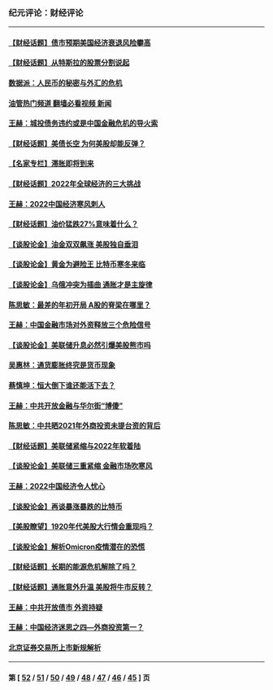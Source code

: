 ### 纪元评论：财经评论
---
#### [【财经话题】债市预期美国经济衰退风险攀高](../../pages/nsc1026/n13698043.md?05030330) 
#### [【财经话题】从特斯拉的股票分割说起](../../pages/nsc1026/n13679733.md?05030330) 
#### [数据派：人民币的秘密与外汇的危机](../../pages/nsc1026/n13667092.md?05030330) 
#### [油管热门频道 翻墙必看视频 新闻](ok?05030330)
#### [王赫：城投债务违约或是中国金融危机的导火索](../../pages/nsc1026/n13665322.md?05030330) 
#### [【财经话题】美债长空 为何美股却能反弹？](../../pages/nsc1026/n13665895.md?05030330) 
#### [【名家专栏】滞胀即将到来](../../pages/nsc1026/n13658171.md?05030330) 
#### [【财经话题】2022年全球经济的三大挑战](../../pages/nsc1026/n13654423.md?05030330) 
#### [王赫：2022中国经济寒风刺人](../../pages/nsc1026/n13651403.md?05030330) 
#### [【财经话题】油价猛跌27%意味着什么？](../../pages/nsc1026/n13648767.md?05030330) 
#### [【谈股论金】油金双双飙涨 美股独自垂泪](../../pages/nsc1026/n13631742.md?05030330) 
#### [【谈股论金】黄金为避险王 比特币寒冬来临](../../pages/nsc1026/n13600406.md?05030330) 
#### [【谈股论金】乌俄冲突为插曲 通胀才是主旋律](../../pages/nsc1026/n13576797.md?05030330) 
#### [陈思敏：最差的年初开局 A股的脊梁在哪里？](../../pages/nsc1026/n13558359.md?05030330) 
#### [王赫：中国金融市场对外资释放三个危险信号](../../pages/nsc1026/n13546389.md?05030330) 
#### [【谈股论金】美联储升息必然引爆美股熊市吗](../../pages/nsc1026/n13519194.md?05030330) 
#### [吴惠林：通货膨胀终究是货币现象](../../pages/nsc1026/n13512979.md?05030330) 
#### [蔡慎坤：恒大倒下谁还能活下去？](../../pages/nsc1026/n13501831.md?05030330) 
#### [王赫：中共开放金融与华尔街“博傻”](../../pages/nsc1026/n13501138.md?05030330) 
#### [陈思敏：中共晒2021年外商投资未提台资的背后](../../pages/nsc1026/n13501057.md?05030330) 
#### [【财经话题】美联储紧缩与2022年软着陆](../../pages/nsc1026/n13498354.md?05030330) 
#### [【谈股论金】美联储三重紧缩 金融市场吹寒风](../../pages/nsc1026/n13487202.md?05030330) 
#### [王赫：2022中国经济令人忧心](../../pages/nsc1026/n13480433.md?05030330) 
#### [【谈股论金】再谈暴涨暴跌的比特币](../../pages/nsc1026/n13428036.md?05030330) 
#### [【美股瞭望】1920年代美股大行情会重现吗？](../../pages/nsc1026/n13425425.md?05030330) 
#### [【谈股论金】解析Omicron疫情潜在的恐慌](../../pages/nsc1026/n13403704.md?05030330) 
#### [【财经话题】长期的能源危机解除了吗？](../../pages/nsc1026/n13378041.md?05030330) 
#### [【财经话题】通胀意外升温 美股将牛市反转？](../../pages/nsc1026/n13370659.md?05030330) 
#### [王赫：中共开放债市 外资持疑](../../pages/nsc1026/n13366203.md?05030330) 
#### [王赫：中国经济迷思之四—外商投资第一？](../../pages/nsc1026/n13354150.md?05030330) 
#### [北京证券交易所上市新规解析](../../pages/nsc1026/n13348292.md?05030330) 

---
#### 第 [ [52](./52.md?05030330) / [51](./51.md?05030330) / [50](./50.md?05030330) / [49](./49.md?05030330) / [48](./48.md?05030330) / [47](./47.md?05030330) / [46](./46.md?05030330) / [45](./45.md?05030330) ] 页
